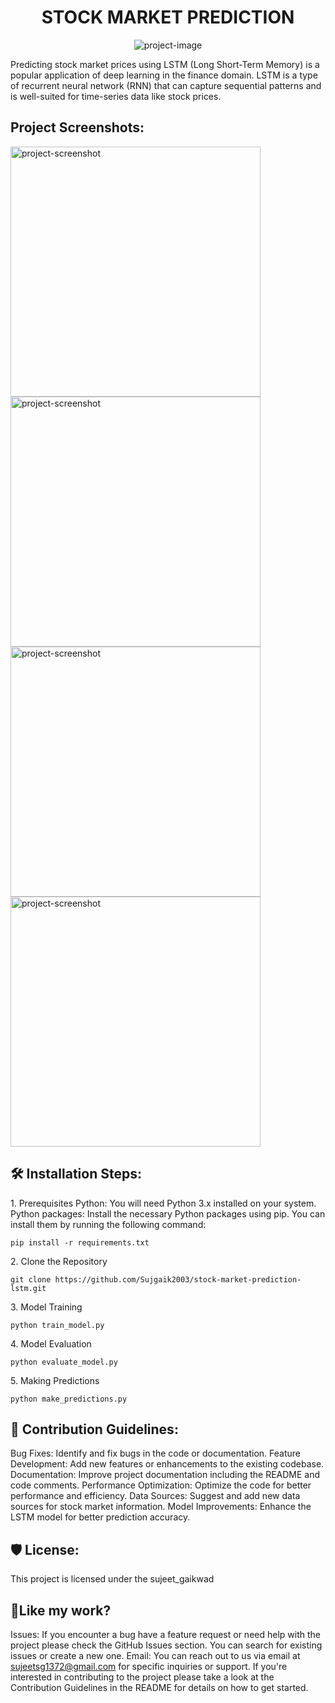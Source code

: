 <h1 align="center" id="title">STOCK MARKET PREDICTION</h1>

<p align="center"><img src="https://images.livemint.com/img/2022/12/09/600x338/Nifty_1667546435835_1670548265677_1670548265677.jpg" alt="project-image"></p>

<p id="description">Predicting stock market prices using LSTM (Long Short-Term Memory) is a popular application of deep learning in the finance domain. LSTM is a type of recurrent neural network (RNN) that can capture sequential patterns and is well-suited for time-series data like stock prices.</p>

<h2>Project Screenshots:</h2>


<img src="https://d112y698adiu2z.cloudfront.net/photos/production/software_photos/001/085/421/datas/original.png" alt="project-screenshot" width="400" height="400/">

<img src="https://www.macroscan.org/cur/jan08/chart/Speculation/Chart1.jpg" alt="project-screenshot" width="400" height="400/">

<img src="" alt="project-screenshot" width="400" height="400/">

<img src="https://static1.businessinsider.com/image/52fa77d469bedd4b51f92b30-1200-924/spx-1929.png" alt="project-screenshot" width="400" height="400/">

<h2>🛠️ Installation Steps:</h2>

<p>1. Prerequisites Python: You will need Python 3.x installed on your system. Python packages: Install the necessary Python packages using pip. You can install them by running the following command:</p>

```
pip install -r requirements.txt
```

<p>2. Clone the Repository</p>

```
git clone https://github.com/Sujgaik2003/stock-market-prediction-lstm.git
```

<p>3. Model Training</p>

```
python train_model.py
```

<p>4. Model Evaluation</p>

```
python evaluate_model.py
```

<p>5. Making Predictions</p>

```
python make_predictions.py
```

<h2>🍰 Contribution Guidelines:</h2>

Bug Fixes: Identify and fix bugs in the code or documentation. Feature Development: Add new features or enhancements to the existing codebase. Documentation: Improve project documentation including the README and code comments. Performance Optimization: Optimize the code for better performance and efficiency. Data Sources: Suggest and add new data sources for stock market information. Model Improvements: Enhance the LSTM model for better prediction accuracy.

<h2>🛡️ License:</h2>

This project is licensed under the sujeet\_gaikwad

<h2>💖Like my work?</h2>

Issues: If you encounter a bug have a feature request or need help with the project please check the GitHub Issues section. You can search for existing issues or create a new one. Email: You can reach out to us via email at sujeetsg1372@gmail.com for specific inquiries or support. If you're interested in contributing to the project please take a look at the Contribution Guidelines in the README for details on how to get started.
